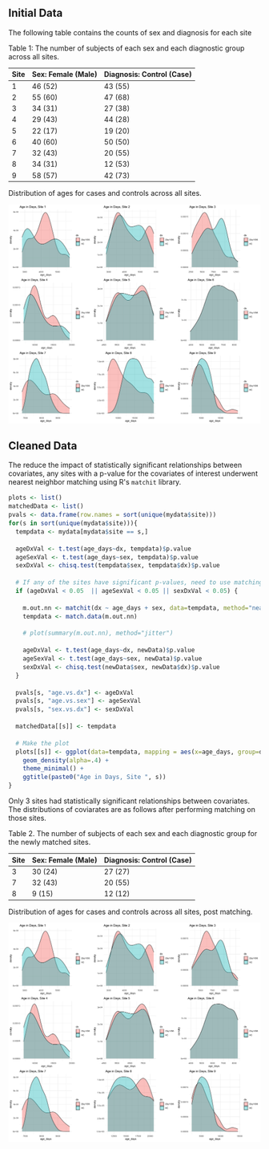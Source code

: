 ## Initial Data

The following table contains the counts of sex and diagnosis for each site

Table 1: The number of subjects of each sex and each diagnostic group across all sites.

| Site | Sex: Female (Male) | Diagnosis: Control (Case) |
|------|--------------------|---------------------------|
|    1 |            46 (52) |                   43 (55) |      
|    2 |            55 (60) |                   47 (68) |
|    3 |            34 (31) |                   27 (38) |
|    4 |            29 (43) |                   44 (28) |
|    5 |            22 (17) |                   19 (20) |
|    6 |            40 (60) |                   50 (50) |
|    7 |            32 (43) |                   20 (55) |
|    8 |            34 (31) |                   12 (53) |
|    9 |            58 (57) |                   42 (73) |


Distribution of ages for cases and controls across all sites.

![](figs/sitespecific_original_age.png)



## Cleaned Data

The reduce the impact of statistically significant relationships between covariates, any sites with a p-value for the covariates of interest underwent nearest neighbor matching using R's `matchit` library. 

```r
plots <- list()
matchedData <- list()
pvals <- data.frame(row.names = sort(unique(mydata$site)))
for(s in sort(unique(mydata$site))){
  tempdata <- mydata[mydata$site == s,]
  
  ageDxVal <- t.test(age_days~dx, tempdata)$p.value
  ageSexVal <- t.test(age_days~sex, tempdata)$p.value
  sexDxVal <- chisq.test(tempdata$sex, tempdata$dx)$p.value
  
  # If any of the sites have significant p-values, need to use matching to filter out the outliers
  if (ageDxVal < 0.05  || ageSexVal < 0.05 || sexDxVal < 0.05) {
    
    m.out.nn <- matchit(dx ~ age_days + sex, data=tempdata, method="nearest", distance="glm")
    tempdata <- match.data(m.out.nn)
    
    # plot(summary(m.out.nn), method="jitter")
    
    ageDxVal <- t.test(age_days~dx, newData)$p.value
    ageSexVal <- t.test(age_days~sex, newData)$p.value
    sexDxVal <- chisq.test(newData$sex, newData$dx)$p.value
  }

  pvals[s, "age.vs.dx"] <- ageDxVal
  pvals[s, "age.vs.sex"] <- ageSexVal
  pvals[s, "sex.vs.dx"] <- sexDxVal
  
  matchedData[[s]] <- tempdata
  
  # Make the plot
  plots[[s]] <- ggplot(data=tempdata, mapping = aes(x=age_days, group=dx, fill=dx)) +
    geom_density(alpha=.4) +
    theme_minimal() +
    ggtitle(paste0("Age in Days, Site ", s))
}
```

Only 3 sites had statistically significant relationships between covariates. The distributions of coviarates are as follows after performing matching on those sites.

Table 2. The number of subjects of each sex and each diagnostic group for the newly matched sites.

| Site | Sex: Female (Male) | Diagnosis: Control (Case) |
|------|--------------------|---------------------------|
|    3 |            30 (24) |                   27 (27) |
|    7 |            32 (43) |                   20 (55) |
|    8 |             9 (15) |                   12 (12) |


Distribution of ages for cases and controls across all sites, post matching.

![](figs/sitespecific_postmatching_age.png)
